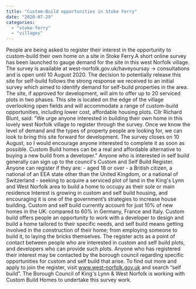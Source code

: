 ```yaml
---
title: "Custom-Build opportunities in Stoke Ferry"
date: "2020-07-29"
categories: 
  - "stoke-ferry"
  - "villages"
---
```


People are being asked to register their interest in the opportunity to custom-build their own home on a site in Stoke Ferry.A short online survey has been launched to gauge demand for the site in this west Norfolk village. The survey is available at west-norfolk.gov.uk/haveyoursay -> consultations and is open until 10 August 2020. The decision to potentially release this site for self-build follows the strong response we received to an initial survey which aimed to identify demand for self-build properties in the area. The site, if approved for development, will aim to offer up to 20 serviced plots in two phases. This site is located on the edge of the village overlooking open fields and will accommodate a range of custom-build opportunities, including lower cost, affordable housing plots. Cllr Richard Blunt, said: "We urge anyone interested in building their own home in this lovely west Norfolk village to register through the survey. Once we know the level of demand and the types of property people are looking for, we can look to bring this site forward for development. The survey closes on 10 August, so I would encourage anyone interested to complete it as soon as possible. Custom Build homes can be a real and affordable alternative to buying a new build from a developer." Anyone who is interested in self build generally can sign up to the council's Custom and Self Build Register. Anyone can register if they are: - aged 18 or over - a British citizen, a national of an EEA state other than the United Kingdom, or a national of Switzerland - seeking to acquire a serviced plot of land in the King's Lynn and West Norfolk area to build a home to occupy as their sole or main residence Interest is growing in custom and self build housing, and encouraging it is one of the government’s strategies to increase house building. Custom and self build currently account for just 10% of new homes in the UK: compared to 60% in Germany, France and Italy. Custom build offers people an opportunity to work with a developer to design and build a home tailored to their specific needs, and self build means getting involved in the construction of their home; from employing someone to build it, to laying the bricks themselves. The register acts as a point of contact between people who are interested in custom and self build plots, and developers who can provide such plots. Anyone who has registered their interest may be contacted by the borough council regarding specific opportunities for custom and self build that arise. To find out more and apply to join the register, visit www.west-norfolk.gov.uk and search “self build”. The Borough Council of King's Lynn & West Norfolk is working with Custom Build Homes to undertake this survey work.
